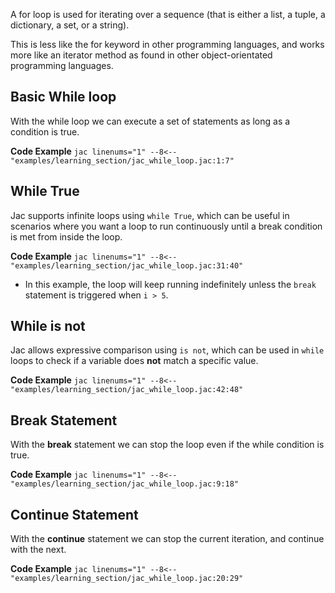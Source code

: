 A for loop is used for iterating over a sequence (that is either a list, a tuple, a dictionary, a set, or a string).

This is less like the for keyword in other programming languages, and works more like an iterator method as found in other object-orientated programming languages.

## Basic While loop
With the while loop we can execute a set of statements as long as a condition is true.

**Code Example**
    ```jac linenums="1"
    --8<-- "examples/learning_section/jac_while_loop.jac:1:7"
    ```

## While True

Jac supports infinite loops using `while True`, which can be useful in scenarios where you want a loop to run continuously until a break condition is met from inside the loop.

**Code Example**
    ```jac linenums="1"
    --8<-- "examples/learning_section/jac_while_loop.jac:31:40"
    ```

- In this example, the loop will keep running indefinitely unless the `break` statement is triggered when `i > 5`.

## While is not

Jac allows expressive comparison using `is not`, which can be used in `while` loops to check if a variable does **not** match a specific value.

**Code Example**
    ```jac linenums="1"
    --8<-- "examples/learning_section/jac_while_loop.jac:42:48"
    ```

## Break Statement
With the **break** statement we can stop the loop even if the while condition is true.

**Code Example**
    ```jac linenums="1"
    --8<-- "examples/learning_section/jac_while_loop.jac:9:18"
    ```

## Continue Statement
With the **continue** statement we can stop the current iteration, and continue with the next.

**Code Example**
    ```jac linenums="1"
    --8<-- "examples/learning_section/jac_while_loop.jac:20:29"
    ```
